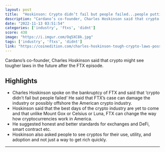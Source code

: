 ```yaml
---
layout: post
title:  "Hoskinson: Crypto didn’t fail but people failed...people putting their money in cex and organizations entrusting them to do something on their behalf is the very industry we’re trying to get rid of"
description: "Cardano’s co-founder, Charles Hoskinson said that crypto might see tougher laws in the future after the FTX episode."
date: "2022-11-13 03:51:54"
categories: ['industry', 'ftxs', 'didnt']
score: 438
image: "https://i.imgur.com/Oq5XC8k.jpg"
tags: ['industry', 'ftxs', 'didnt']
link: "https://coinedition.com/charles-hoskinson-tough-crypto-laws-possible-after-ftxs-failure/"
---
```


Cardano’s co-founder, Charles Hoskinson said that crypto might see tougher laws in the future after the FTX episode.

## Highlights

- Charles Hoskinson spoke on the bankruptcy of FTX and said that ‘crypto didn’t fail but people failed’ He said that FTX’s case can damage the industry or possibly offshore the American crypto industry.
- Hoskinson said that the best days of the crypto industry are yet to come and that unlike Mount Gox or Celsius or Luna, FTX can change the way how cryptocurrencies work in America.
- He suggested honest and better standards for exchanges and DeFi, smart contract etc.
- Hoskinson also asked people to see cryptos for their use, utility, and adoption and not just a way to get rich quickly.

---
